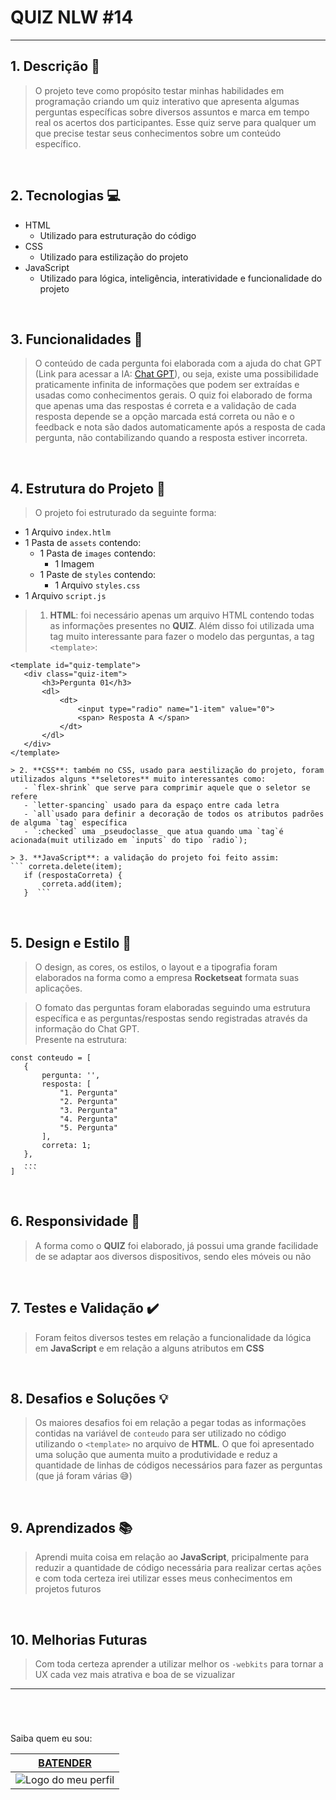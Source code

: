 # QUIZ NLW #14

--- 

## 1. Descrição 🎯
> O projeto teve como propósito testar minhas habilidades em programação criando um quiz interativo que apresenta algumas perguntas específicas sobre diversos assuntos e marca em tempo real os acertos dos participantes. Esse quiz serve para qualquer um que precise testar seus conhecimentos sobre um conteúdo específico.  

<br>

## 2. Tecnologias 💻

>
* HTML
    * Utilizado para estruturação do código
* CSS
    * Utilizado para estilização do projeto
* JavaScript
    * Utilizado para lógica, inteligência, interatividade e funcionalidade do projeto  

<br>

## 3. Funcionalidades 🧩

> O conteúdo de cada pergunta foi elaborada com a ajuda do chat GPT (Link para acessar a IA: [Chat GPT](https://chat.openai.com/)), ou seja, existe uma possibilidade praticamente infinita de informações que podem ser extraídas e usadas como conhecimentos gerais. O quiz foi elaborado de forma que apenas uma das respostas é correta e a validação de cada resposta depende se a opção marcada está correta ou não e o feedback e nota são dados automaticamente após a resposta de cada pergunta, não contabilizando quando a resposta estiver incorreta.  

<br>

## 4. Estrutura do Projeto 📂

>  O projeto foi estruturado da seguinte forma:
* 1 Arquivo `index.htlm`
* 1 Pasta de `assets` contendo: 
    * 1 Pasta de `images` contendo: 
        * 1 Imagem
    * 1 Paste de `styles` contendo:
        * 1 Arquivo `styles.css`
* 1 Arquivo `script.js`

> 1. **HTML**: foi necessário apenas um arquivo HTML contendo todas as informações presentes no **QUIZ**. Além disso foi utilizada uma tag muito interessante para fazer o modelo das perguntas, a tag `<template>`:
 ``` 
<template id="quiz-template">
    <div class="quiz-item">
        <h3>Pergunta 01</h3>
        <dl>
            <dt>
                <input type="radio" name="1-item" value="0">
                <span> Resposta A </span>
            </dt>
        </dl>
    </div>
</template>

> 2. **CSS**: também no CSS, usado para aestilização do projeto, foram utilizados alguns **seletores** muito interessantes como:
    - `flex-shrink` que serve para comprimir aquele que o seletor se refere
    - `letter-spancing` usado para da espaço entre cada letra
    - `all`usado para definir a decoração de todos os atributos padrões de alguma `tag` específica
    - `:checked` uma _pseudoclasse_ que atua quando uma `tag`é acionada(muit utilizado em `inputs` do tipo `radio`);

> 3. **JavaScript**: a validação do projeto foi feito assim:
 ``` correta.delete(item);
    if (respostaCorreta) {
        correta.add(item);
    }  ```
 ```

<br>

## 5. Design e Estilo 🎨

> O design, as cores, os estilos, o layout e a tipografia foram elaborados na forma como a empresa **Rocketseat** formata suas aplicações.

> O fomato das perguntas foram elaboradas seguindo uma estrutura específica e as perguntas/respostas sendo registradas através da informação do Chat GPT.  
Presente na estrutura:  
 ```
 const conteudo = [
    {
        pergunta: '',
        resposta: [
            "1. Pergunta"
            "2. Pergunta"
            "3. Pergunta"
            "4. Pergunta"
            "5. Pergunta"
        ],
        correta: 1;
    },
    ...
 ]  ```
```

<br>

## 6. Responsividade 📱

> A forma como o **QUIZ** foi elaborado, já possui uma grande facilidade de se adaptar aos diversos dispositivos, sendo eles móveis ou não  

<br>

## 7. Testes e Validação ✔️

> Foram feitos diversos testes em relação a funcionalidade da lógica em **JavaScript** e em relação a alguns atributos em **CSS**  

<br>

## 8. Desafios e Soluções 💡

> Os maiores desafios foi em relação a pegar todas as informações contidas na variável de `conteudo` para ser utilizado no código utilizando o `<template>` no arquivo de **HTML**. O que foi apresentado uma solução que aumenta muito a produtividade e reduz a quantidade de linhas de códigos necessários para fazer as perguntas (que já foram várias 😅)  

<br>

## 9. Aprendizados 📚

> Aprendi muita coisa em relação ao **JavaScript**, pricipalmente para reduzir a quantidade de código necessária para realizar certas ações e com toda certeza irei utilizar esses meus conhecimentos em projetos futuros  

<br>

## 10. Melhorias Futuras

> Com toda certeza aprender a utilizar melhor os `-webkits` para tornar a UX cada vez mais atrativa e boa de se vizualizar

***
#
<br>

Saiba quem eu sou:


[BATENDER](https://github.com/BATENDER) |
--- |
![Logo do meu perfil](https://github.com/BATENDER/Quiz-NLW/assets/65036435/1809a2ea-4ad2-46c2-b650-bdac56c217bf) |
